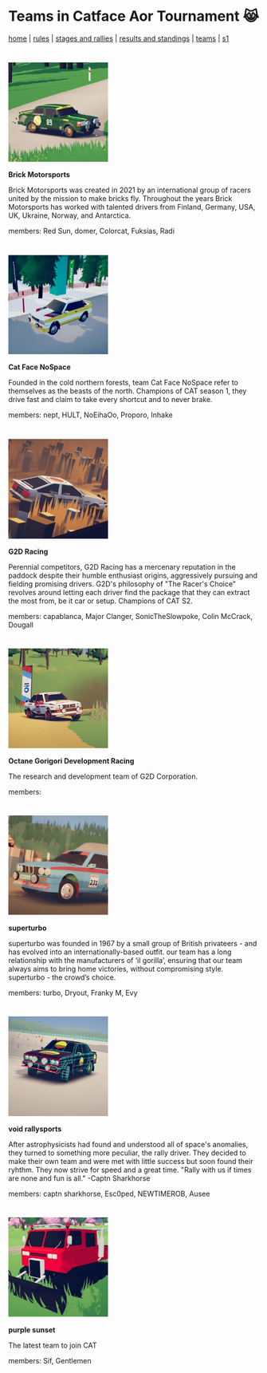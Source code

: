 # Teams in Catface Aor Tournament 😹

[home](index.md) | [rules](rules.md) | [stages and rallies](stages.md) | [results and standings](results.md) | [teams](teams.md) | [s1](s1/s1_index.md)

#

<img src="https://raw.githubusercontent.com/xlsrln/cat/main/images/teams/brick.png" alt="drawing" style="height:200px"/>

**Brick Motorsports**

Brick Motorsports was created in 2021 by an international group of racers united by the mission to make bricks fly. Throughout the years Brick Motorsports has worked with talented drivers from Finland, Germany, USA, UK, Ukraine, Norway, and Antarctica.

members: Red Sun, domer, Colorcat, Fuksias, Radi

#

<img src="https://raw.githubusercontent.com/xlsrln/cat/main/images/teams/catface.png" alt="drawing" style="height:200px"/>

**Cat Face NoSpace**

Founded in the cold northern forests, team Cat Face NoSpace refer to themselves as the beasts of the north. Champions of CAT season 1, they drive fast and claim to take every shortcut and to never brake.

members: nept, HULT, NoEihaOo, Proporo, Inhake

#

<img src="https://raw.githubusercontent.com/xlsrln/cat/main/images/teams/g2d.png" alt="drawing" style="height:200px"/>

**G2D Racing**

Perennial competitors, G2D Racing has a mercenary reputation in the paddock despite their humble enthusiast origins, aggressively pursuing and fielding promising drivers. G2D's philosophy of "The Racer's Choice" revolves around letting each driver find the package that they can extract the most from, be it car or setup. Champions of CAT S2.

members: capablanca, Major Clanger, SonicTheSlowpoke, Colin McCrack, Dougall

#

<img src="https://raw.githubusercontent.com/xlsrln/cat/main/images/teams/g2d2.png" alt="drawing" style="height:200px"/>

**Octane Gorigori Development Racing**

The research and development team of G2D Corporation.

members: 

#

<img src="https://raw.githubusercontent.com/xlsrln/cat/main/images/teams/superturbo.png" alt="drawing" style="height:200px"/>

**superturbo**

superturbo was founded in 1967 by a small group of British privateers - and has evolved into an internationally-based outfit. our team has a long relationship with the manufacturers of ‘il gorilla’, ensuring that our team always aims to bring home victories, without compromising style. superturbo - the crowd’s choice.

members: turbo, Dryout, Franky M, Evy


#

<img src="https://raw.githubusercontent.com/xlsrln/cat/main/images/teams/void.png" alt="drawing" style="height:200px"/>

**void rallysports**

After astrophysicists had found and understood all of space's anomalies, they turned to something more peculiar, the rally driver. 
They decided to make their own team and were met with little success but soon found their ryhthm. 
They now strive for speed and a great time.
"Rally with us if times are none and fun is all." -Captn Sharkhorse

members: captn sharkhorse, Esc0ped, NEWTIMEROB, Ausee

#

<img src="https://raw.githubusercontent.com/xlsrln/cat/main/images/teams/noot.png" alt="drawing" style="height:200px"/>

**purple sunset**

The latest team to join CAT

members: Sif, Gentlemen

#


